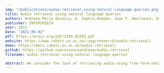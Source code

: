 ```yaml
---
img: "/publications/audio-retrieval-using-natural-language-queries.png"
title: Audio retrieval using natural language queries
authors: Andreea-Maria Oncescu, A. Sophia Koepke, Joao F. Henriques, Zeynep Akata, Samuel Albanie 
publisher: INTERSPEECH
year: 2021
date: "2021-06-02"
pdf: https://arxiv.org/pdf/2105.02192.pdf
website: https://www.robots.ox.ac.uk/~vgg/research/audio-retrieval/ 
demo: https://meru.robots.ox.ac.uk/audio-retrieval/
github: https://github.com/oncescuandreea/audio-retrieval
filename: audio-retrieval-using-natural-language-queries

abstract: We consider the task of retrieving audio using free-form natural language queries. To study this problem, which has received limited attention in the existing literature, we introduce challenging new benchmarks for text-based audio retrieval using text annotations sourced from the AUDIOCAPS and CLOTHO datasets. We then employ these benchmarks to establish baselines for cross-modal audio retrieval, where we demonstrate the benefits of pre-training on diverse audio tasks. We hope that our benchmarks will inspire further research into cross-modal text-based audio retrieval with free-form text queries. 
---
```

